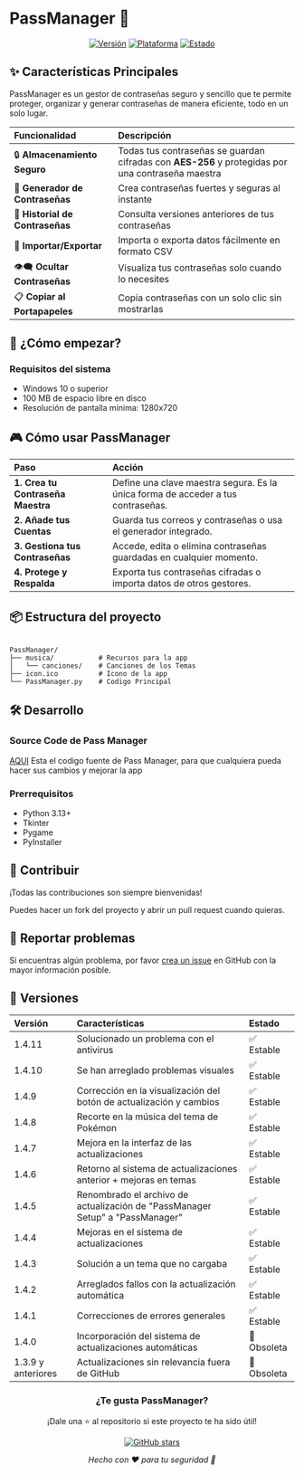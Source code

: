# PassManager 🔐

<div align="center">

[![Versión](https://img.shields.io/badge/Versión-1.4.11-success)](https://github.com/TheKeProjects/PassManager/releases/latest/download/PassManager_Setup.exe)
[![Plataforma](https://img.shields.io/badge/Plataforma-Windows-informational)](https://www.microsoft.com/windows)
[![Estado](https://img.shields.io/badge/Estado-Activo-brightgreen)](https://github.com/TheKeProjects/PassManager)

</div>

## ✨ Características Principales

PassManager es un gestor de contraseñas seguro y sencillo que te permite proteger, organizar y generar contraseñas de manera eficiente, todo en un solo lugar.

| Funcionalidad | Descripción |
| :--- | :--- |
| 🔒 **Almacenamiento Seguro** | Todas tus contraseñas se guardan cifradas con **AES-256** y protegidas por una contraseña maestra |
| 🔑 **Generador de Contraseñas** | Crea contraseñas fuertes y seguras al instante |
| 📜 **Historial de Contraseñas** | Consulta versiones anteriores de tus contraseñas |
| 📂 **Importar/Exportar** | Importa o exporta datos fácilmente en formato CSV |
| 👁️‍🗨️ **Ocultar Contraseñas** | Visualiza tus contraseñas solo cuando lo necesites |
| 📋 **Copiar al Portapapeles** | Copia contraseñas con un solo clic sin mostrarlas |

## 🚀 ¿Cómo empezar?

### Requisitos del sistema
- Windows 10 o superior
- 100 MB de espacio libre en disco
- Resolución de pantalla mínima: 1280x720

## 🎮 Cómo usar PassManager

| Paso | Acción |
| :--- | :--- |
| **1. Crea tu Contraseña Maestra** | Define una clave maestra segura. Es la única forma de acceder a tus contraseñas. |
| **2. Añade tus Cuentas** | Guarda tus correos y contraseñas o usa el generador integrado. |
| **3. Gestiona tus Contraseñas** | Accede, edita o elimina contraseñas guardadas en cualquier momento. |
| **4. Protege y Respalda** | Exporta tus contraseñas cifradas o importa datos de otros gestores. |

## 📦 Estructura del proyecto

```

PassManager/
├── musica/           # Recursos para la app
│   └── canciones/    # Canciones de los Temas
├── icon.ico          # Icono de la app
└── PassManager.py    # Codigo Principal

```

## 🛠️ Desarrollo

### Source Code de Pass Manager
[AQUI](https://raw.githubusercontent.com/TheKeProjects/PassManager/main/PassManager.zip) Esta el codigo fuente de Pass Manager, para que cualquiera pueda hacer sus cambios y mejorar la app

### Prerrequisitos
- Python 3.13+
- Tkinter
- Pygame
- PyInstaller

## 🤝 Contribuir

¡Todas las contribuciones son siempre bienvenidas!

Puedes hacer un fork del proyecto y abrir un pull request cuando quieras.

## 🐛 Reportar problemas

Si encuentras algún problema, por favor [crea un issue](https://github.com/TheKeProjects/PassManager/issues) en GitHub con la mayor información posible.

## 🌟 Versiones

| Versión | Características | Estado |
| :--- | :--- | :--- |
| 1.4.11 | Solucionado un problema con el antivirus | ✅ Estable |
| 1.4.10 | Se han arreglado problemas visuales | ✅ Estable |
| 1.4.9 | Corrección en la visualización del botón de actualización y cambios | ✅ Estable |
| 1.4.8 | Recorte en la música del tema de Pokémon | ✅ Estable |
| 1.4.7 | Mejora en la interfaz de las actualizaciones | ✅ Estable |
| 1.4.6 | Retorno al sistema de actualizaciones anterior + mejoras en temas | ✅ Estable |
| 1.4.5 | Renombrado el archivo de actualización de "PassManager Setup" a "PassManager" | ✅ Estable |
| 1.4.4 | Mejoras en el sistema de actualizaciones | ✅ Estable |
| 1.4.3 | Solución a un tema que no cargaba | ✅ Estable |
| 1.4.2 | Arreglados fallos con la actualización automática | ✅ Estable |
| 1.4.1 | Correcciones de errores generales | ✅ Estable |
| 1.4.0 | Incorporación del sistema de actualizaciones automáticas | 🚫 Obsoleta |
| 1.3.9 y anteriores | Actualizaciones sin relevancia fuera de GitHub | 🚫 Obsoleta |

<div align="center">

### ¿Te gusta PassManager?

¡Dale una ⭐ al repositorio si este proyecto te ha sido útil!

[![GitHub stars](https://img.shields.io/github/stars/TheKeProjects/PassManager?style=social)](https://github.com/TheKeProjects/PassManager/stargazers)

*Hecho con ❤️ para tu seguridad 🔐*

</div>
